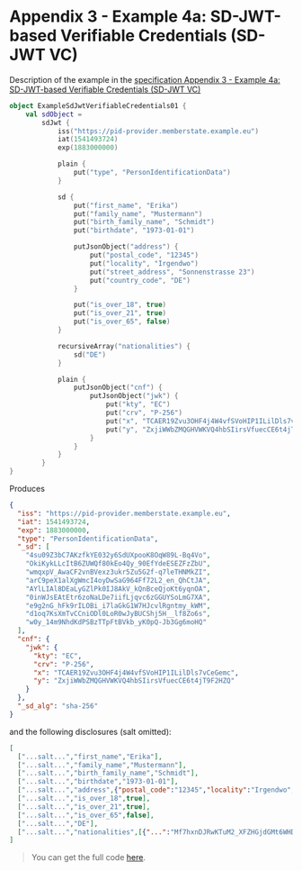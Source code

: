 <!--- TEST_NAME ExampleSdJwtVerifiableCredentials01Test --> 

# Appendix 3 - Example 4a: SD-JWT-based Verifiable Credentials (SD-JWT VC)

Description of the example in the [specification Appendix 3 - Example 4a: SD-JWT-based Verifiable Credentials (SD-JWT VC)](https://www.ietf.org/archive/id/draft-ietf-oauth-selective-disclosure-jwt-06.html#name-example-4a-sd-jwt-based-ver)

```kotlin
object ExampleSdJwtVerifiableCredentials01 {
    val sdObject =
        sdJwt {
            iss("https://pid-provider.memberstate.example.eu")
            iat(1541493724)
            exp(1883000000)

            plain {
                put("type", "PersonIdentificationData")
            }

            sd {
                put("first_name", "Erika")
                put("family_name", "Mustermann")
                put("birth_family_name", "Schmidt")
                put("birthdate", "1973-01-01")

                putJsonObject("address") {
                    put("postal_code", "12345")
                    put("locality", "Irgendwo")
                    put("street_address", "Sonnenstrasse 23")
                    put("country_code", "DE")
                }

                put("is_over_18", true)
                put("is_over_21", true)
                put("is_over_65", false)
            }

            recursiveArray("nationalities") {
                sd("DE")
            }

            plain {
                putJsonObject("cnf") {
                    putJsonObject("jwk") {
                        put("kty", "EC")
                        put("crv", "P-256")
                        put("x", "TCAER19Zvu3OHF4j4W4vfSVoHIP1ILilDls7vCeGemc")
                        put("y", "ZxjiWWbZMQGHVWKVQ4hbSIirsVfuecCE6t4jT9F2HZQ")
                    }
                }
            }
        }
}
```

Produces

```json
{
  "iss": "https://pid-provider.memberstate.example.eu",
  "iat": 1541493724,
  "exp": 1883000000,
  "type": "PersonIdentificationData",
  "_sd": [
    "4su09Z3bC7AKzfkYE032y6SdUXpooK8OqW89L-Bq4Vo",
    "OkiKykLLcItB6ZUWQf80kEo4Qy_90EfYdeESEZFzZbU",
    "wmqxpV_AwaCF2vnBVexz3ukr5Zu5G2f-q7leTHNMkZI",
    "arC9peX1alXgWmcI4oyDwSaG964Ff72L2_en_QhCtJA",
    "AYlLIAl8DEaLyGZlPk0IJ8AkV_kQnBceQjoKt6yqnOA",
    "0inWJsEAtEtr6zoNaLDe7iifLjqvc6zGGUYSoLmG7XA",
    "e9g2nG_hFk9rILOBi_i7laGkG1W7HJcvlRgntmy_kWM",
    "d1oq7KsXmTvCCniODl0LoR0wJyBUCShj5H__lf8Zo6s",
    "w0y_14m9NhdKdPSBzTTpFtBVkb_yK0pQ-Jb3Gg6moHQ"
  ],
  "cnf": {
    "jwk": {
      "kty": "EC",
      "crv": "P-256",
      "x": "TCAER19Zvu3OHF4j4W4vfSVoHIP1ILilDls7vCeGemc",
      "y": "ZxjiWWbZMQGHVWKVQ4hbSIirsVfuecCE6t4jT9F2HZQ"
    }
  },
  "_sd_alg": "sha-256"
}
```

and the following disclosures (salt omitted):

```json 
[
  ["...salt...","first_name","Erika"],
  ["...salt...","family_name","Mustermann"],
  ["...salt...","birth_family_name","Schmidt"],
  ["...salt...","birthdate","1973-01-01"],
  ["...salt...","address",{"postal_code":"12345","locality":"Irgendwo","street_address":"Sonnenstrasse 23","country_code":"DE"}],
  ["...salt...","is_over_18",true],
  ["...salt...","is_over_21",true],
  ["...salt...","is_over_65",false],
  ["...salt...","DE"],
  ["...salt...","nationalities",[{"...":"Mf7hxnDJRwKTuM2_XFZHGjdGMt6WHDG8dQi8i9w0vFM"}]]
]
```


> You can get the full code [here](../../src/test/kotlin/eu/europa/ec/eudi/sdjwt/examples/ExampleSdJwtVerifiableCredentials01.kt).

<!--- TEST ExampleSdJwtVerifiableCredentials01.sdObject.assertThat("Appendix 3 - Example 4a: SD-JWT VC", 10) -->
